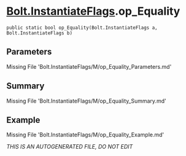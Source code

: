 # [Bolt.InstantiateFlags](Types/Bolt.InstantiateFlags.md).op_Equality
`public static bool op_Equality(Bolt.InstantiateFlags a, Bolt.InstantiateFlags b)`
## Parameters
Missing File 'Bolt.InstantiateFlags/M/op_Equality_Parameters.md'
## Summary
Missing File 'Bolt.InstantiateFlags/M/op_Equality_Summary.md'
## Example
Missing File 'Bolt.InstantiateFlags/M/op_Equality_Example.md'

*THIS IS AN AUTOGENERATED FILE, DO NOT EDIT*
